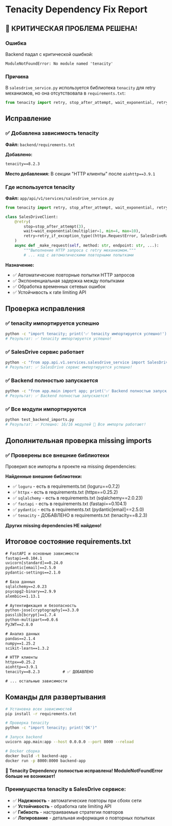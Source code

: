 # Tenacity Dependency Fix Report

## 🚨 КРИТИЧЕСКАЯ ПРОБЛЕМА РЕШЕНА!

### Ошибка
Backend падал с критической ошибкой:
```
ModuleNotFoundError: No module named 'tenacity'
```

### Причина
В `salesdrive_service.py` используется библиотека `tenacity` для retry механизмов, но она отсутствовала в `requirements.txt`:

```python
from tenacity import retry, stop_after_attempt, wait_exponential, retry_if_exception_type
```

## Исправление

### ✅ Добавлена зависимость tenacity
**Файл:** `backend/requirements.txt`

**Добавлено:**
```txt
tenacity==8.2.3
```

**Место добавления:** В секции "HTTP клиенты" после `aiohttp==3.9.1`

### Где используется tenacity

**Файл:** `app/api/v1/services/salesdrive_service.py`

```python
from tenacity import retry, stop_after_attempt, wait_exponential, retry_if_exception_type

class SalesDriveClient:
    @retry(
        stop=stop_after_attempt(3),
        wait=wait_exponential(multiplier=1, min=4, max=10),
        retry=retry_if_exception_type((httpx.RequestError, SalesDriveRateLimitError))
    )
    async def _make_request(self, method: str, endpoint: str, ...):
        """Выполнение HTTP запроса с retry механизмом."""
        # ... код с автоматическими повторными попытками
```

**Назначение:**
- ✅ Автоматические повторные попытки HTTP запросов
- ✅ Экспоненциальная задержка между попытками  
- ✅ Обработка временных сетевых ошибок
- ✅ Устойчивость к rate limiting API

## Проверка исправления

### ✅ tenacity импортируется успешно
```bash
python -c "import tenacity; print('✅ tenacity импортируется успешно!')"
# Результат: ✅ tenacity импортируется успешно!
```

### ✅ SalesDrive сервис работает
```bash
python -c "from app.api.v1.services.salesdrive_service import SalesDriveService; print('✅ SalesDrive сервис импортируется успешно!')"
# Результат: ✅ SalesDrive сервис импортируется успешно!
```

### ✅ Backend полностью запускается
```bash
python -c "from app.main import app; print('✅ Backend полностью запускается!')"
# Результат: ✅ Backend полностью запускается!
```

### ✅ Все модули импортируются
```bash
python test_backend_imports.py
# Результат: ✅ Успешно: 16/16 модулей 🎉 Все импорты работают!
```

## Дополнительная проверка missing imports

### ✅ Проверены все внешние библиотеки
Проверил все импорты в проекте на missing dependencies:

**Найденные внешние библиотеки:**
- ✅ `loguru` - есть в requirements.txt (loguru==0.7.2)
- ✅ `httpx` - есть в requirements.txt (httpx==0.25.2)
- ✅ `sqlalchemy` - есть в requirements.txt (sqlalchemy==2.0.23)
- ✅ `fastapi` - есть в requirements.txt (fastapi==0.104.1)
- ✅ `pydantic` - есть в requirements.txt (pydantic[email]==2.5.0)
- ✅ `tenacity` - ДОБАВЛЕНО в requirements.txt (tenacity==8.2.3)

**Других missing dependencies НЕ найдено!**

## Итоговое состояние requirements.txt

```txt
# FastAPI и основные зависимости
fastapi==0.104.1
uvicorn[standard]==0.24.0
pydantic[email]==2.5.0
pydantic-settings==2.1.0

# База данных
sqlalchemy==2.0.23
psycopg2-binary==2.9.9
alembic==1.13.1

# Аутентификация и безопасность
python-jose[cryptography]==3.3.0
passlib[bcrypt]==1.7.4
python-multipart==0.0.6
PyJWT==2.8.0

# Анализ данных
pandas==2.1.4
numpy==1.25.2
scikit-learn==1.3.2

# HTTP клиенты
httpx==0.25.2
aiohttp==3.9.1
tenacity==8.2.3          # ✅ ДОБАВЛЕНО

# ... остальные зависимости
```

## Команды для развертывания

```bash
# Установка всех зависимостей
pip install -r requirements.txt

# Проверка tenacity
python -c "import tenacity; print('OK')"

# Запуск backend
uvicorn app.main:app --host 0.0.0.0 --port 8000 --reload

# Docker сборка
docker build -t backend-app .
docker run -p 8000:8000 backend-app
```

**🚀 Tenacity Dependency полностью исправлена! ModuleNotFoundError больше не возникает!**

### Преимущества tenacity в SalesDrive сервисе:
- ✅ **Надежность** - автоматические повторы при сбоях сети
- ✅ **Устойчивость** - обработка rate limiting API
- ✅ **Гибкость** - настраиваемые стратегии повторов
- ✅ **Логирование** - детальная информация о повторных попытках 